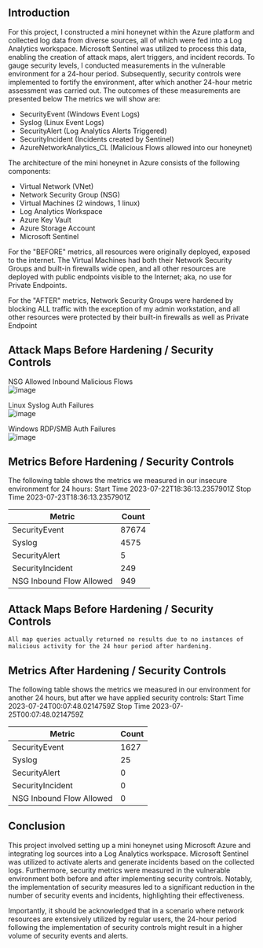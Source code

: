 
## Introduction

For this project, I constructed a mini honeynet within the Azure platform and collected log data from diverse sources, all of which were fed into a Log Analytics workspace. Microsoft Sentinel was utilized to process this data, enabling the creation of attack maps, alert triggers, and incident records. To gauge security levels, I conducted measurements in the vulnerable environment for a 24-hour period. Subsequently, security controls were implemented to fortify the environment, after which another 24-hour metric assessment was carried out. The outcomes of these measurements are presented below The metrics we will show are:

- SecurityEvent (Windows Event Logs)
- Syslog (Linux Event Logs)
- SecurityAlert (Log Analytics Alerts Triggered)
- SecurityIncident (Incidents created by Sentinel)
- AzureNetworkAnalytics_CL (Malicious Flows allowed into our honeynet)

The architecture of the mini honeynet in Azure consists of the following components:

- Virtual Network (VNet)
- Network Security Group (NSG)
- Virtual Machines (2 windows, 1 linux)
- Log Analytics Workspace
- Azure Key Vault
- Azure Storage Account
- Microsoft Sentinel

For the "BEFORE" metrics, all resources were originally deployed, exposed to the internet. The Virtual Machines had both their Network Security Groups and built-in firewalls wide open, and all other resources are deployed with public endpoints visible to the Internet; aka, no use for Private Endpoints.

For the "AFTER" metrics, Network Security Groups were hardened by blocking ALL traffic with the exception of my admin workstation, and all other resources were protected by their built-in firewalls as well as Private Endpoint

## Attack Maps Before Hardening / Security Controls
NSG Allowed Inbound Malicious Flows<br>
![image](https://github.com/jdrz/Azure_SOC_Honeynet/assets/42385929/1fb5b811-08f5-449f-8aa0-51185b61a265)

Linux Syslog Auth Failures<br>
![image](https://github.com/jdrz/Azure_SOC_Honeynet/assets/42385929/1f348e09-0479-4b99-98cc-07f4b29aba45)

Windows RDP/SMB Auth Failures<br>
![image](https://github.com/jdrz/Azure_SOC_Honeynet/assets/42385929/bb47fb0d-ce09-405e-8ca0-a37920cd8b23)


## Metrics Before Hardening / Security Controls

The following table shows the metrics we measured in our insecure environment for 24 hours:
Start Time 2023-07-22T18:36:13.2357901Z
Stop Time 2023-07-23T18:36:13.2357901Z

| Metric                   | Count
| ------------------------ | -----
| SecurityEvent            | 87674
| Syslog                   | 4575
| SecurityAlert            | 5
| SecurityIncident         | 249
| NSG Inbound Flow Allowed | 949 

## Attack Maps Before Hardening / Security Controls

```All map queries actually returned no results due to no instances of malicious activity for the 24 hour period after hardening.```

## Metrics After Hardening / Security Controls

The following table shows the metrics we measured in our environment for another 24 hours, but after we have applied security controls:
Start Time 2023-07-24T00:07:48.0214759Z
Stop Time	2023-07-25T00:07:48.0214759Z

| Metric                   | Count
| ------------------------ | -----
| SecurityEvent            | 1627
| Syslog                   | 25
| SecurityAlert            | 0
| SecurityIncident         | 0
| NSG Inbound Flow Allowed | 0

## Conclusion

This project involved setting up a mini honeynet using Microsoft Azure and integrating log sources into a Log Analytics workspace. Microsoft Sentinel was utilized to activate alerts and generate incidents based on the collected logs. Furthermore, security metrics were measured in the vulnerable environment both before and after implementing security controls. Notably, the implementation of security measures led to a significant reduction in the number of security events and incidents, highlighting their effectiveness.

Importantly, it should be acknowledged that in a scenario where network resources are extensively utilized by regular users, the 24-hour period following the implementation of security controls might result in a higher volume of security events and alerts.
